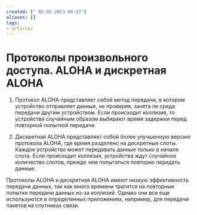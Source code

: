 ```yaml
---
created: [" 02-05-2023 00:27"]
aliases: []
tags:
- article/
---
```


# Протоколы произвольного доступа. ALOHA и дискретная ALOHA

1. Протокол ALOHA представляет собой метод передачи, в котором устройство отправляет данные, не проверяя, занята ли среда передачи другим устройством. Если происходит коллизия, то устройства случайным образом выбирают время задержки перед повторной попыткой передачи.

2. Дискретная ALOHA представляет собой более улучшенную версию протокола ALOHA, где время разделено на дискретные слоты. Каждое устройство может передавать данные только в начале слота. Если происходит коллизия, устройства ждут случайное количество слотов, прежде чем попытаться повторно передать данные.

Протоколы ALOHA и дискретная ALOHA имеют низкую эффективность передачи данных, так как много времени тратится на повторные попытки передачи данных из-за коллизий. Однако они все еще используются в определенных приложениях, например, для передачи пакетов на спутниках связи.

